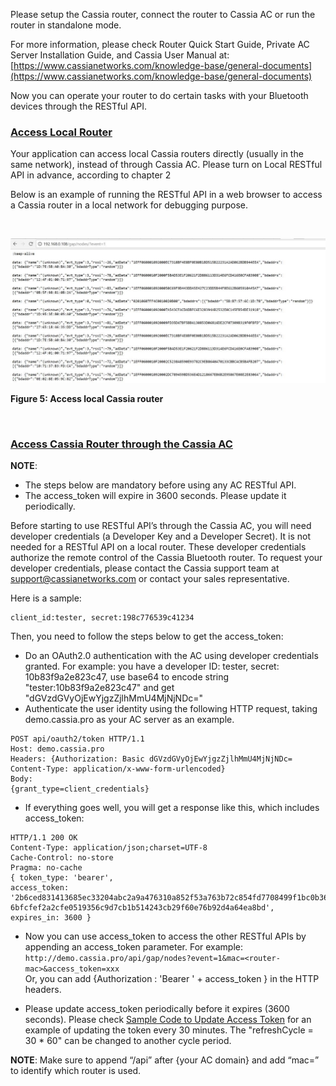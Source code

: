 Please setup the Cassia router, connect the router to Cassia AC or run the router in
standalone mode.

For more information, please check Router Quick Start Guide, Private AC
Server Installation Guide, and Cassia User Manual at:\
[https://www.cassianetworks.com/knowledge-base/general-documents](https://www.cassianetworks.com/knowledge-base/general-documents)

Now you can operate your router to do certain tasks with your Bluetooth devices through the RESTful API.

### [Access Local Router](#access-local-router)
Your application can access local Cassia routers directly (usually in the same network), instead of through Cassia AC. 
Please turn on Local RESTful API in advance, according to chapter 2

Below is an example of running the RESTful API in a web browser to access a Cassia router in a local network for debugging purpose.

<br />

![Figure 5](https://github.com/CassiaNetworks/CassiaSDKGuideResources/blob/master/images/f5.jpg)

<p style="text-align:center">

**Figure 5: Access local Cassia router**

</p>

<br />

### [Access Cassia Router through the Cassia AC](#access-cassia-router-through-the-cassia-ac)
**NOTE**:
  * The steps below are mandatory before using any AC RESTful API.
  * The access_token will expire in 3600 seconds. Please update it periodically.

Before starting to use RESTful API’s through the Cassia AC, you will need developer
credentials (a Developer Key and a Developer Secret). It is not needed for a RESTful API on a
local router. These developer credentials authorize the remote control of the Cassia
Bluetooth router. To request your developer credentials, please contact the Cassia support
team at support@cassianetworks.com or contact your sales representative.

Here is a sample:
```
client_id:tester, secret:198c776539c41234
```

Then, you need to follow the steps below to get the access_token:
  * Do an OAuth2.0 authentication with the AC using developer credentials granted. For example: you have a developer ID: tester, secret: 10b83f9a2e823c47, use base64 to encode string "tester:10b83f9a2e823c47" and get "dGVzdGVyOjEwYjgzZjlhMmU4MjNjNDc="
  * Authenticate the user identity using the following HTTP request, taking
demo.cassia.pro as your AC server as an example.
```
POST api/oauth2/token HTTP/1.1
Host: demo.cassia.pro
Headers: {Authorization: Basic dGVzdGVyOjEwYjgzZjlhMmU4MjNjNDc=
Content-Type: application/x-www-form-urlencoded}
Body:
{grant_type=client_credentials}
```
  * If everything goes well, you will get a response like this, which includes access_token:
```
HTTP/1.1 200 OK
Content-Type: application/json;charset=UTF-8
Cache-Control: no-store
Pragma: no-cache
{ token_type: 'bearer',
access_token:
'2b6ced831413685ec33204abc2a9a476310a852f53a763b72c854fd7708499f1bc0b362
6bfcfef2a2cfe0519356c9d7cb1b514243cb29f60e76b92d4a64ea8bd',
expires_in: 3600 }
```
  * Now you can use access_token to access the other RESTful APIs by appending an
access_token parameter. For example:<br/>
```http://demo.cassia.pro/api/gap/nodes?event=1&mac=<router-mac>&access_token=xxx```<br/>
Or, you can add {Authorization : 'Bearer ' + access_token } in the HTTP headers.

  * Please update access_token periodically before it expires (3600 seconds).
    Please check [Sample Code to Update Access Token](https://github.com/CassiaNetworks/CassiaSDKGuide/wiki/Sample-Code-to-Update-Access-Token) for an example of updating the token every 30 minutes. The "refreshCycle = 30 * 60" can be changed to another cycle period.

**NOTE**: Make sure to append “/api” after {your AC domain} and add “mac=<mac>” to
identify which router is used.